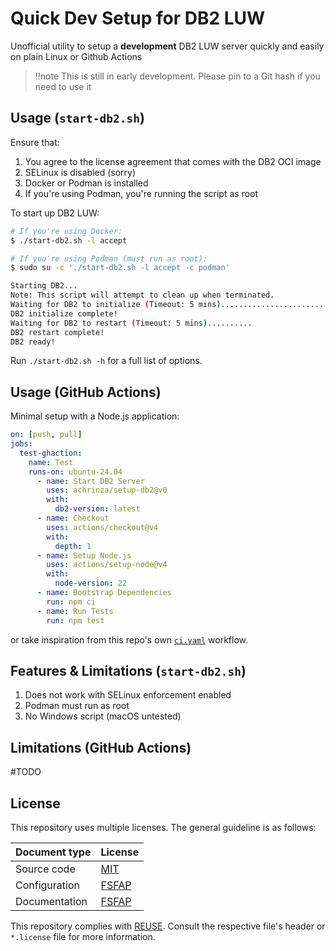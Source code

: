 <!--
  SPDX-License-Identifier: FSFAP
  SPDX-FileCopyrightText: Copyright (c) 2024 Rifa Achrinza
-->

# Quick Dev Setup for DB2 LUW

Unofficial utility to setup a **development** DB2 LUW server quickly and easily on plain Linux or Github Actions

> !!note
> This is still in early development. Please pin to a Git hash if you need to use it

## Usage (`start-db2.sh`)

Ensure that:

1. You agree to the license agreement that comes with the DB2 OCI image
2. SELinux is disabled (sorry)
3. Docker or Podman is installed
4. If you're using Podman, you're running the script as root

To start up DB2 LUW:

```sh
# If you're using Docker:
$ ./start-db2.sh -l accept

# If you're using Podman (must run as root):
$ sudo su -c './start-db2.sh -l accept -c podman'

Starting DB2...
Note: This script will attempt to clean up when terminated.
Waiting for DB2 to initialize (Timeout: 5 mins)..............................................................................
DB2 initialize complete!
Waiting for DB2 to restart (Timeout: 5 mins)..........
DB2 restart complete!
DB2 ready!
```

Run `./start-db2.sh -h` for a full list of options.

## Usage (GitHub Actions)

Minimal setup with a Node.js application:

```yaml
on: [push, pull]
jobs:
  test-ghaction:
    name: Test
    runs-on: ubuntu-24.04
      - name: Start DB2 Server
        uses: achrinza/setup-db2@v0
        with:
          db2-version: latest
      - name: Checkout
        uses: actions/checkout@v4
        with:
          depth: 1
      - name: Setup Node.js
        uses: actions/setup-node@v4
        with:
          node-version: 22
      - name: Bootstrap Dependencies
        run: npm ci
      - name: Run Tests
        run: npm test
```

or take inspiration from this repo's own [`ci.yaml`](./.github/workflows/ci.yaml) workflow.

## Features & Limitations (`start-db2.sh`)

1. Does not work with SELinux enforcement enabled
2. Podman must run as root
3. No Windows script (macOS untested)

## Limitations (GitHub Actions)

#TODO

## License

This repository uses multiple licenses. The general guideline is as follows:

| Document type | License                       |
| ------------- | ----------------------------- |
| Source code   | [MIT](./LICENSES/MIT.txt)     |
| Configuration | [FSFAP](./LICENSES/FSFAP.txt) |
| Documentation | [FSFAP](./LICENSES/FSFAP.txt) |

This repository complies with [REUSE](https://reuse.software). Consult the respective file's header or `*.license` file for more information.
